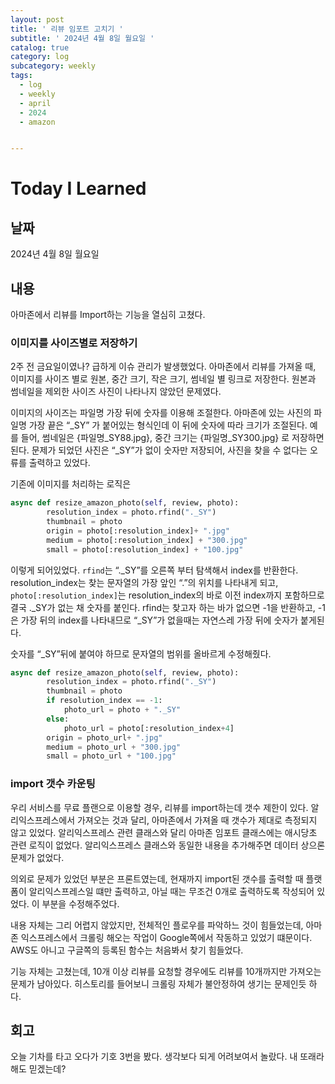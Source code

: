 ```yaml
---
layout: post
title: ' 리뷰 임포트 고치기 '
subtitle: ' 2024년 4월 8일 월요일 '
catalog: true
category: log
subcategory: weekly
tags:
  - log
  - weekly
  - april
  - 2024
  - amazon


---
```


# Today I Learned

## 날짜

2024년 4월 8일 월요일

## 내용

아마존에서 리뷰를 Import하는 기능을 열심히 고쳤다.

### 이미지를 사이즈별로 저장하기

2주 전 금요일이였나? 급하게 이슈 관리가 발생했었다. 아마존에서 리뷰를 가져올 때, 이미지를 사이즈 별로 원본, 중간 크기, 작은 크기, 썸네일 별 링크로 저장한다. 원본과 썸네일을 제외한 사이즈 사진이 나타나지 않았던 문제였다. 

 이미지의 사이즈는 파일명 가장 뒤에 숫자를 이용해 조절한다. 아마존에 있는 사진의 파일명 가장 끝은 “_SY” 가 붙어있는 형식인데 이 뒤에 숫자에 따라 크기가 조절된다. 예를 들어, 썸네일은 {파일명_SY88.jpg}, 중간 크기는 {파일명_SY300.jpg} 로 저장하면 된다. 문제가 되었던 사진은 “_SY”가 없이 숫자만 저장되어, 사진을 찾을 수 없다는 오류를 출력하고 있었다.

기존에 이미지를 처리하는 로직은 

```python
async def resize_amazon_photo(self, review, photo):
        resolution_index = photo.rfind("._SY")
        thumbnail = photo
        origin = photo[:resolution_index]+ ".jpg"
        medium = photo[:resolution_index] + "300.jpg"
        small = photo[:resolution_index] + "100.jpg"
```

이렇게 되어있었다. `rfind`는 “._SY”를 오른쪽 부터 탐색해서 index를 반환한다. resolution_index는 찾는 문자열의 가장 앞인 “.”의 위치를 나타내게 되고, `photo[:resolution_index]`는 resolution_index의 바로 이전 index까지 포함하므로 결국 ._SY가 없는 채 숫자를 붙인다. rfind는 찾고자 하는 바가 없으면 -1을 반환하고, -1은 가장 뒤의 index를 나타내므로 “_SY”가 없을때는 자연스레 가장 뒤에 숫자가 붙게된다.

 숫자를 “_SY”뒤에 붙여야 하므로 문자열의 범위를 올바르게 수정해줬다.

```python
async def resize_amazon_photo(self, review, photo):
        resolution_index = photo.rfind("._SY")
        thumbnail = photo
        if resolution_index == -1:
            photo_url = photo + "._SY"
        else:
            photo_url = photo[:resolution_index+4]
        origin = photo_url+ ".jpg"
        medium = photo_url + "300.jpg"
        small = photo_url + "100.jpg"

```

### import 갯수 카운팅

우리 서비스를 무료 플랜으로 이용할 경우, 리뷰를 import하는데 갯수 제한이 있다. 알리익스프레스에서 가져오는 것과 달리, 아마존에서 가져올 때 갯수가 제대로 측정되지 않고 있었다. 알리익스프레스 관련 클래스와 달리 아마존 임포트 클래스에는 애시당초 관련 로직이 없었다. 알리익스프레스 클래스와 동일한 내용을 추가해주면 데이터 상으론 문제가 없었다.

 의외로 문제가 있었던 부분은 프론트였는데, 현재까지 import된 갯수를 출력할 때 플랫폼이 알리익스프레스일 떄만 출력하고, 아닐 때는 무조건 0개로 출력하도록 작성되어 있었다. 이 부분을 수정해주었다.

 내용 자체는 그리 어렵지 않았지만, 전체적인 플로우를 파악하느 것이 힘들었는데, 아마존 익스프레스에서 크롤링 해오는 작업이 Google쪽에서 작동하고 있었기 떄문이다. AWS도 아니고 구글쪽의 등록된 함수는 처음봐서 찾기 힘들었다.

 기능 자체는 고쳤는데, 10개 이상 리뷰를 요청할 경우에도 리뷰를 10개까지만 가져오는 문제가 남아있다. 히스토리를 들어보니 크롤링 자체가 불안정하여 생기는 문제인듯 하다.

## 회고

오늘 기차를 타고 오다가 기호 3번을 봤다. 생각보다 되게 어려보여서 놀랐다. 내 또래라해도 믿겠는데?